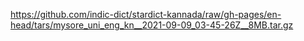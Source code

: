 https://github.com/indic-dict/stardict-kannada/raw/gh-pages/en-head/tars/mysore_uni_eng_kn__2021-09-09_03-45-26Z__8MB.tar.gz  
